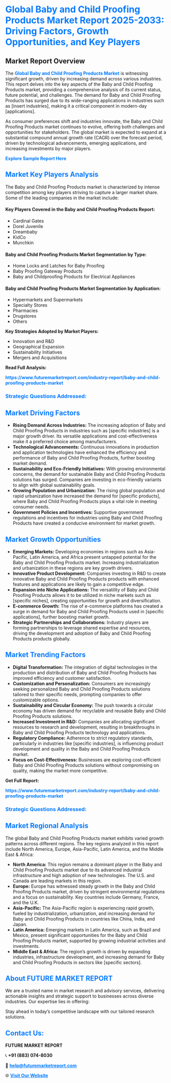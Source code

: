 <h1 style="color: #007BFF;">Global Baby and Child Proofing Products Market Report 2025-2033: Driving Factors, Growth Opportunities, and Key Players</h1>

<section id="overview">
<h2>Market Report Overview</h2>
<p>The <a href="https://www.futuremarketreport.com/industry-report/baby-and-child-proofing-products-market" style="color: #007BFF; text-decoration: none;"><strong>Global Baby and Child Proofing Products Market</strong></a> is witnessing significant growth, driven by increasing demand across various industries. This report delves into the key aspects of the Baby and Child Proofing Products market, providing a comprehensive analysis of its current status, future potential, and challenges. The demand for Baby and Child Proofing Products has surged due to its wide-ranging applications in industries such as [insert industries], making it a critical component in modern-day [applications].</p>
<p>As consumer preferences shift and industries innovate, the Baby and Child Proofing Products market continues to evolve, offering both challenges and opportunities for stakeholders. The global market is expected to expand at a substantial compound annual growth rate (CAGR) over the forecast period, driven by technological advancements, emerging applications, and increasing investments by major players.</p>
</section>

<section id="overview">
<p><a href="https://www.futuremarketreport.com/request-sample/reportId=97918" style="color: #007BFF; text-decoration: none;"><strong>Explore Sample Report Here</strong></a></p>
</section>

<section id="key-players">
<h2 style="color: #007BFF;">Market Key Players Analysis</h2>
<p>The Baby and Child Proofing Products market is characterized by intense competition among key players striving to capture a larger market share. Some of the leading companies in the market include:</p>
<h4>Key Players Covered in the Baby and Child Proofing Products Report:</h4>
<ul><li>Cardinal Gates</li><li>Dorel Juvenile</li><li>Dreambaby</li><li>KidCo</li><li>Munchkin</li></ul>
<h4>Baby and Child Proofing Products Market Segmentation by Type:</h4>
<ul><li>Home Locks and Latches for Baby Proofing</li><li>Baby Proofing Gateway Products</li><li>Baby and Childproofing Products for Electrical Appliances</li></ul>

<h4>Baby and Child Proofing Products Market Segmentation by Application:</h4>
<ul><li>Hypermarkets and Supermarkets</li><li>Specialty Stores</li><li>Pharmacies</li><li>Drugstores</li><li>Others</li></ul>
<p><strong>Key Strategies Adopted by Market Players:</strong></p>
<ul>
<li>Innovation and R&D</li>
<li>Geographical Expansion</li>
<li>Sustainability Initiatives</li>
<li>Mergers and Acquisitions</li>
</ul>
</section>

<section>
<p><strong>Read Full Analysis: </strong></p><a href="https://www.futuremarketreport.com/industry-report/baby-and-child-proofing-products-market" style="color: #007BFF; text-decoration: none;"><strong>https://www.futuremarketreport.com/industry-report/baby-and-child-proofing-products-market</strong></a>
<h3 style="color: #007BFF;">Strategic Questions Addressed:</h3>
</section>

<section id="driving-factors">
<h2 style="color: #007BFF;">Market Driving Factors</h2>
<ul>
<li><strong>Rising Demand Across Industries:</strong> The increasing adoption of Baby and Child Proofing Products in industries such as [specific industries] is a major growth driver. Its versatile applications and cost-effectiveness make it a preferred choice among manufacturers.</li>
<li><strong>Technological Advancements:</strong> Continuous innovations in production and application technologies have enhanced the efficiency and performance of Baby and Child Proofing Products, further boosting market demand.</li>
<li><strong>Sustainability and Eco-Friendly Initiatives:</strong> With growing environmental concerns, the demand for sustainable Baby and Child Proofing Products solutions has surged. Companies are investing in eco-friendly variants to align with global sustainability goals.</li>
<li><strong>Growing Population and Urbanization:</strong> The rising global population and rapid urbanization have increased the demand for [specific products], where Baby and Child Proofing Products plays a vital role in meeting consumer needs.</li>
<li><strong>Government Policies and Incentives:</strong> Supportive government regulations and incentives for industries using Baby and Child Proofing Products have created a conducive environment for market growth.</li>
</ul>
</section>

<section id="growth-opportunities">
<h2 style="color: #007BFF;">Market Growth Opportunities</h2>
<ul>
<li><strong>Emerging Markets:</strong> Developing economies in regions such as Asia-Pacific, Latin America, and Africa present untapped potential for the Baby and Child Proofing Products market. Increasing industrialization and urbanization in these regions are key growth drivers.</li>
<li><strong>Innovative Product Development:</strong> Companies investing in R&D to create innovative Baby and Child Proofing Products products with enhanced features and applications are likely to gain a competitive edge.</li>
<li><strong>Expansion into Niche Applications:</strong> The versatility of Baby and Child Proofing Products allows it to be utilized in niche markets such as [specific niches], creating opportunities for growth and diversification.</li>
<li><strong>E-commerce Growth:</strong> The rise of e-commerce platforms has created a surge in demand for Baby and Child Proofing Products used in [specific applications], further boosting market growth.</li>
<li><strong>Strategic Partnerships and Collaborations:</strong> Industry players are forming partnerships to leverage shared expertise and resources, driving the development and adoption of Baby and Child Proofing Products products globally.</li>
</ul>
</section>

<section id="trending-factors">
<h2 style="color: #007BFF;">Market Trending Factors</h2>
<ul>
<li><strong>Digital Transformation:</strong> The integration of digital technologies in the production and distribution of Baby and Child Proofing Products has improved efficiency and customer satisfaction.</li>
<li><strong>Customization and Personalization:</strong> Consumers are increasingly seeking personalized Baby and Child Proofing Products solutions tailored to their specific needs, prompting companies to offer customizable options.</li>
<li><strong>Sustainability and Circular Economy:</strong> The push towards a circular economy has driven demand for recyclable and reusable Baby and Child Proofing Products solutions.</li>
<li><strong>Increased Investment in R&D:</strong> Companies are allocating significant resources to research and development, resulting in breakthroughs in Baby and Child Proofing Products technology and applications.</li>
<li><strong>Regulatory Compliance:</strong> Adherence to strict regulatory standards, particularly in industries like [specific industries], is influencing product development and quality in the Baby and Child Proofing Products market.</li>
<li><strong>Focus on Cost-Effectiveness:</strong> Businesses are exploring cost-efficient Baby and Child Proofing Products solutions without compromising on quality, making the market more competitive.</li>
</ul>
</section>

<section>
<p><strong>Get Full Report: </strong></p><a href="https://www.futuremarketreport.com/industry-report/baby-and-child-proofing-products-market" style="color: #007BFF; text-decoration: none;"><strong>https://www.futuremarketreport.com/industry-report/baby-and-child-proofing-products-market</strong></a>
<h3 style="color: #007BFF;">Strategic Questions Addressed:</h3>
</section>


<section id="regional-analysis">
<h2 style="color: #007BFF;">Market Regional Analysis</h2>
<p>The global Baby and Child Proofing Products market exhibits varied growth patterns across different regions. The key regions analyzed in this report include North America, Europe, Asia-Pacific, Latin America, and the Middle East & Africa:</p>
<ul>
<li><strong>North America:</strong> This region remains a dominant player in the Baby and Child Proofing Products market due to its advanced industrial infrastructure and high adoption of new technologies. The U.S. and Canada are leading markets in this region.</li>
<li><strong>Europe:</strong> Europe has witnessed steady growth in the Baby and Child Proofing Products market, driven by stringent environmental regulations and a focus on sustainability. Key countries include Germany, France, and the U.K.</li>
<li><strong>Asia-Pacific:</strong> The Asia-Pacific region is experiencing rapid growth, fueled by industrialization, urbanization, and increasing demand for Baby and Child Proofing Products in countries like China, India, and Japan.</li>
<li><strong>Latin America:</strong> Emerging markets in Latin America, such as Brazil and Mexico, present significant opportunities for the Baby and Child Proofing Products market, supported by growing industrial activities and investments.</li>
<li><strong>Middle East & Africa:</strong> The region’s growth is driven by expanding industries, infrastructure development, and increasing demand for Baby and Child Proofing Products in sectors like [specific sectors].</li>
</ul>
</section>

<footer>
<h2 style="color: #007BFF;">About FUTURE MARKET REPORT</h2>
<p>We are a trusted name in market research and advisory services, delivering actionable insights and strategic support to businesses across diverse industries. Our expertise lies in offering:</p>

<p>Stay ahead in today’s competitive landscape with our tailored research solutions.</p>

<h2 style="color: #007BFF;">Contact Us:</h2>
<p><strong>FUTURE MARKET REPORT</strong></p>
<p>📞 <strong>+91 (883) 074-8030</strong></p>
<p>📧 <strong><a href="mailto:help@futuremarketreport.com" style="color: #007BFF;">help@futuremarketreport.com</a></strong></p>
<p>🌐 <strong><a href="https://www.futuremarketreport.com/" style="color: #007BFF;">Visit Our Website</a></strong></p>
</footer>
